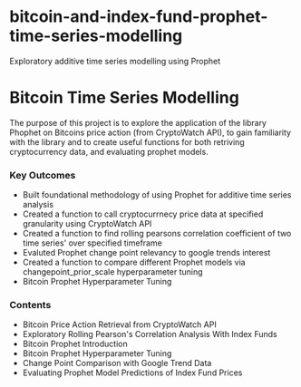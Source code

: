 # bitcoin-and-index-fund-prophet-time-series-modelling
Exploratory additive time series modelling using Prophet 
<h1> Bitcoin Time Series Modelling</h1>

The purpose of this project is to explore the application of the library Phophet on Bitcoins price action (from CryptoWatch API), to gain familiarity with the library and to create useful functions for both retriving cryptocurrency data, and evaluating prophet models.

<h3> Key Outcomes</h3>
<ul>
<li>Built foundational methodology of using Prophet for additive time series analysis  </li>
<li>Created a function to call cryptocurrnecy price data at specified granularity using CryptoWatch API </li>
<li>Created a function to find rolling pearsons correlation coefficient of two time series' over specified timeframe  </li>
<li>Evaluted Prophet change point relevancy to google trends interest </li>
<li>Created a function to compare different Prophet models via changepoint_prior_scale hyperparameter tuning </li>
<li>Bitcoin Prophet Hyperparameter Tuning </li>
    
    
</ul>

<h3> Contents </h3>
<ul>
<li>Bitcoin Price Action Retrieval from CryptoWatch API </li>
<li>Exploratory Rolling Pearson's Correlation Analysis With Index Funds </li>
<li>Bitcoin Prophet Introduction </li>
<li>Bitcoin Prophet Hyperparameter Tuning </li>
<li>Change Point Comparison with Google Trend Data  </li>
<li>Evaluating Prophet Model Predictions of Index Fund Prices  </li>

</ul>
